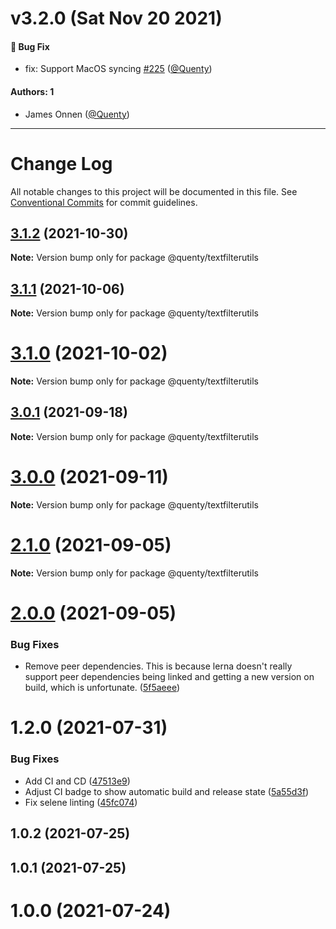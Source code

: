 # v3.2.0 (Sat Nov 20 2021)

#### 🐛 Bug Fix

- fix: Support MacOS syncing [#225](https://github.com/Quenty/NevermoreEngine/pull/225) ([@Quenty](https://github.com/Quenty))

#### Authors: 1

- James Onnen ([@Quenty](https://github.com/Quenty))

---

# Change Log

All notable changes to this project will be documented in this file.
See [Conventional Commits](https://conventionalcommits.org) for commit guidelines.

## [3.1.2](https://github.com/Quenty/NevermoreEngine/compare/@quenty/textfilterutils@3.1.1...@quenty/textfilterutils@3.1.2) (2021-10-30)

**Note:** Version bump only for package @quenty/textfilterutils





## [3.1.1](https://github.com/Quenty/NevermoreEngine/compare/@quenty/textfilterutils@3.1.0...@quenty/textfilterutils@3.1.1) (2021-10-06)

**Note:** Version bump only for package @quenty/textfilterutils





# [3.1.0](https://github.com/Quenty/NevermoreEngine/compare/@quenty/textfilterutils@3.0.1...@quenty/textfilterutils@3.1.0) (2021-10-02)

**Note:** Version bump only for package @quenty/textfilterutils





## [3.0.1](https://github.com/Quenty/NevermoreEngine/compare/@quenty/textfilterutils@3.0.0...@quenty/textfilterutils@3.0.1) (2021-09-18)

**Note:** Version bump only for package @quenty/textfilterutils





# [3.0.0](https://github.com/Quenty/NevermoreEngine/compare/@quenty/textfilterutils@2.1.0...@quenty/textfilterutils@3.0.0) (2021-09-11)

**Note:** Version bump only for package @quenty/textfilterutils





# [2.1.0](https://github.com/Quenty/NevermoreEngine/compare/@quenty/textfilterutils@2.0.0...@quenty/textfilterutils@2.1.0) (2021-09-05)

**Note:** Version bump only for package @quenty/textfilterutils





# [2.0.0](https://github.com/Quenty/NevermoreEngine/compare/@quenty/textfilterutils@1.2.0...@quenty/textfilterutils@2.0.0) (2021-09-05)


### Bug Fixes

* Remove peer dependencies. This is because lerna doesn't really support peer dependencies being linked and getting a new version on build, which is unfortunate. ([5f5aeee](https://github.com/Quenty/NevermoreEngine/commit/5f5aeeea8de9975435309e53679f0ef7064f9dd0))





# 1.2.0 (2021-07-31)


### Bug Fixes

* Add CI and CD ([47513e9](https://github.com/Quenty/NevermoreEngine/commit/47513e9b568162707534af132396dd8756947dd3))
* Adjust CI badge to show automatic build and release state ([5a55d3f](https://github.com/Quenty/NevermoreEngine/commit/5a55d3f19bf8d66a760d67da9b56ed47fab74656))
* Fix selene linting ([45fc074](https://github.com/Quenty/NevermoreEngine/commit/45fc07489ee59127ac6582689f19a0e87c1e5b5a))



## 1.0.2 (2021-07-25)



## 1.0.1 (2021-07-25)



# 1.0.0 (2021-07-24)
